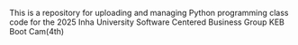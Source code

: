 This is a repository for uploading and managing Python programming class code for the 2025 Inha University Software Centered Business Group KEB Boot Cam(4th)
